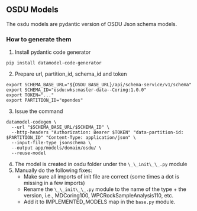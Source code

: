 ## OSDU Models
The osdu models are pydantic version of OSDU Json schema models.

### How to generate them
1. Install pydantic code generator
```
pip install datamodel-code-generator
```
2. Prepare url, partition_id, schema_id and token
```
export SCHEMA_BASE_URL="${OSDU_BASE_URL}/api/schema-service/v1/schema"
export SCHEMA_ID="osdu:wks:master-data--Coring:1.0.0"
export TOKEN="..."
export PARTITION_ID="opendes"
```
3. Issue the command
```
datamodel-codegen \
  --url "$SCHEMA_BASE_URL/$SCHEMA_ID" \
  --http-headers "Authorization: Bearer $TOKEN" "data-partition-id: $PARTITION_ID" "Content-Type: application/json" \
  --input-file-type jsonschema \
  --output app/models/domain/osdu/ \
  --reuse-model
```
4. The model is created in osdu folder under the `\_\_init\_\_.py` module
5. Manually do the following fixes:
    - Make sure all imports of init file are correct (some times a dot is missing in a few imports)
    - Rename the `\_\_init\_\_.py` module to the name of the type + the version, i.e., MDCoring100, WPCRockSampleAnalysis110, etc.
    - Add it to IMPLEMENTED_MODELS map in the `base.py` module.
